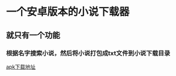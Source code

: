 # 一个安卓版本的小说下载器
## 就只有一个功能
### 根据名字搜索小说，然后将小说打包成txt文件到小说下载目录
<a href="https://www.lanzous.com/i2ny88f">apk下载地址</a>

